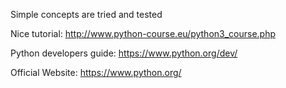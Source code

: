 Simple concepts are tried and tested<br>

Nice tutorial: http://www.python-course.eu/python3_course.php

Python developers guide: https://www.python.org/dev/
 
Official Website: https://www.python.org/
